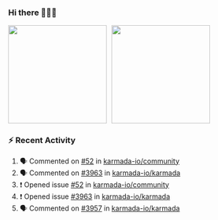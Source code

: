 ### Hi there 👋👋👋

<div style="display: flex; gap: 10px;">
  <img height="200px" src="https://github-readme-stats.vercel.app/api?username=Vacant2333&show_icons=true&theme=flag-india&count_private=true&hide_rank=true&include_all_commits=true">
  <img height="200px" src="https://github-readme-stats.vercel.app/api/top-langs/?username=Vacant2333&layout=donut">
</div>

### :zap: Recent Activity

<!--START_SECTION:activity-->
1. 🗣 Commented on [#52](https://github.com/karmada-io/community/issues/52#issuecomment-1688221436) in [karmada-io/community](https://github.com/karmada-io/community)
2. 🗣 Commented on [#3963](https://github.com/karmada-io/karmada/issues/3963#issuecomment-1688164464) in [karmada-io/karmada](https://github.com/karmada-io/karmada)
3. ❗ Opened issue [#52](https://github.com/karmada-io/community/issues/52) in [karmada-io/community](https://github.com/karmada-io/community)
4. ❗ Opened issue [#3963](https://github.com/karmada-io/karmada/issues/3963) in [karmada-io/karmada](https://github.com/karmada-io/karmada)
5. 🗣 Commented on [#3957](https://github.com/karmada-io/karmada/pull/3957#issuecomment-1684926381) in [karmada-io/karmada](https://github.com/karmada-io/karmada)
<!--END_SECTION:activity-->
